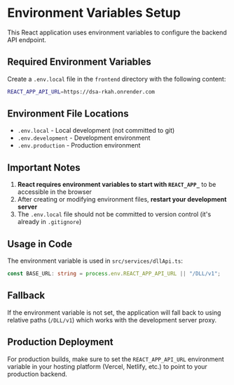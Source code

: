 # Environment Variables Setup

This React application uses environment variables to configure the backend API endpoint.

## Required Environment Variables

Create a `.env.local` file in the `frontend` directory with the following content:

```bash
REACT_APP_API_URL=https://dsa-rkah.onrender.com
```

## Environment File Locations

- `.env.local` - Local development (not committed to git)
- `.env.development` - Development environment
- `.env.production` - Production environment

## Important Notes

1. **React requires environment variables to start with `REACT_APP_`** to be accessible in the browser
2. After creating or modifying environment files, **restart your development server**
3. The `.env.local` file should not be committed to version control (it's already in `.gitignore`)

## Usage in Code

The environment variable is used in `src/services/dllApi.ts`:

```typescript
const BASE_URL: string = process.env.REACT_APP_API_URL || "/DLL/v1";
```

## Fallback

If the environment variable is not set, the application will fall back to using relative paths (`/DLL/v1`) which works with the development server proxy.

## Production Deployment

For production builds, make sure to set the `REACT_APP_API_URL` environment variable in your hosting platform (Vercel, Netlify, etc.) to point to your production backend.
